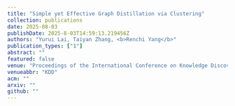 ```yaml
---
title: "Simple yet Effective Graph Distillation via Clustering"
collection: publications
date: 2025-08-03
publishDate: 2025-8-03T14:59:13.219456Z
authors: "Yurui Lai, Taiyan Zhang, <b>Renchi Yang</b>"
publication_types: ["1"]
abstract: ""
featured: false
venue: "Proceedings of the International Conference on Knowledge Discovery and Data Mining"
venueabbr: "KDD"
acm: ""
arxiv: ""
github: ""
---
```


